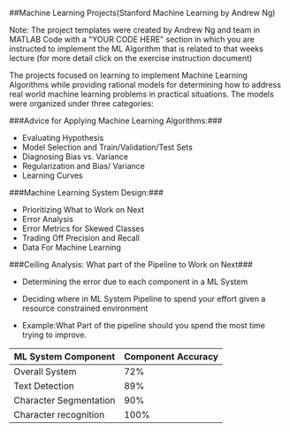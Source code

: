 ##Machine Learning Projects(Stanford Machine Learning by Andrew Ng)

 Note: The project templates were created by Andrew Ng and team in MATLAB Code
 with a "YOUR CODE HERE" section in which you are instructed to implement the ML 
 Algorithm that is related to that weeks lecture  (for more detail click on the 
 exercise instruction document)

 The projects focused on learning to implement Machine Learning Algorithms while
 providing rational models for determining how to address real world machine learning 
 problems in practical situations. The models were organized under three categories: 

###Advice for Applying Machine Learning Algorithms:###
 
* Evaluating Hypothesis
* Model Selection and Train/Validation/Test Sets
* Diagnosing Bias vs. Variance
* Regularization and Bias/ Variance
* Learning Curves

###Machine Learning System Design:###
 
* Prioritizing What to Work on Next
* Error Analysis
* Error Metrics for Skewed Classes
* Trading Off Precision and Recall
* Data For Machine Learning
  
###Ceiling Analysis: What part of the Pipeline to Work on Next###
 
* Determining the error due to each component in a ML System
* Deciding where in ML System Pipeline to spend your effort 
  given a resource constrained environment 

* Example:What Part of the pipeline should you 
  spend the most time trying to improve. 
        
ML System Component | Component Accuracy
------------------- | ------------------
 Overall System     |    72%
 Text Detection     |    89%
 Character Segmentation| 90%
  Character recognition|  100%